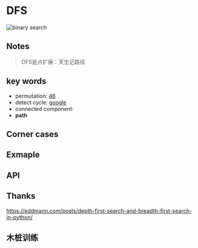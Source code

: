
# DFS


![binary search](https://i.imgur.com/RVGtn22.gif)


## Notes

> DFS是点扩展：天生记路径



## key words

- permutation: [46](https://repl.it/@WillWang42/permute)
- detect cycle: [google](https://willwang-x.github.io/2018/02/shift)
- connected component:
- **path** 

## Corner cases


## Exmaple 



## API  


## Thanks 

https://eddmann.com/posts/depth-first-search-and-breadth-first-search-in-python/

## 木桩训练 

